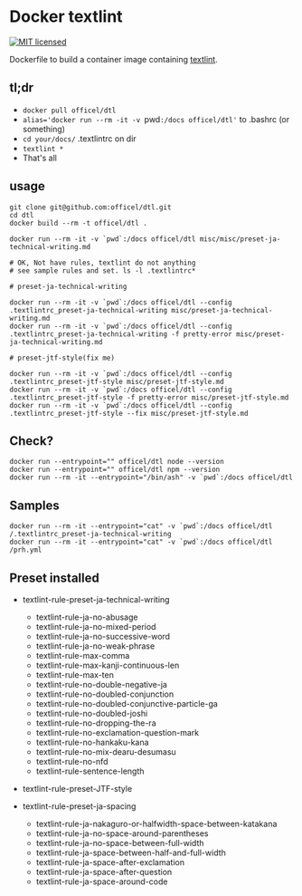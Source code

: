# Docker textlint

[![MIT licensed](https://img.shields.io/badge/license-MIT-blue.svg)](./LICENSE)

Dockerfile to build a container image containing [textlint](https://textlint.github.io/).

## tl;dr

* `docker pull officel/dtl`
* `alias='docker run --rm -it -v `pwd`:/docs officel/dtl'` to .bashrc (or something)
* `cd your/docs/` .textlintrc on dir
* `textlint *`
* That's all

## usage

    git clone git@github.com:officel/dtl.git
    cd dtl
    docker build --rm -t officel/dtl .

    docker run --rm -it -v `pwd`:/docs officel/dtl misc/misc/preset-ja-technical-writing.md

    # OK, Not have rules, textlint do not anything
    # see sample rules and set. ls -l .textlintrc*

    # preset-ja-technical-writing

    docker run --rm -it -v `pwd`:/docs officel/dtl --config .textlintrc_preset-ja-technical-writing misc/preset-ja-technical-writing.md
    docker run --rm -it -v `pwd`:/docs officel/dtl --config .textlintrc_preset-ja-technical-writing -f pretty-error misc/preset-ja-technical-writing.md

    # preset-jtf-style(fix me)

    docker run --rm -it -v `pwd`:/docs officel/dtl --config .textlintrc_preset-jtf-style misc/preset-jtf-style.md
    docker run --rm -it -v `pwd`:/docs officel/dtl --config .textlintrc_preset-jtf-style -f pretty-error misc/preset-jtf-style.md
    docker run --rm -it -v `pwd`:/docs officel/dtl --config .textlintrc_preset-jtf-style --fix misc/preset-jtf-style.md


## Check?

    docker run --entrypoint="" officel/dtl node --version
    docker run --entrypoint="" officel/dtl npm --version
    docker run --rm -it --entrypoint="/bin/ash" -v `pwd`:/docs officel/dtl

## Samples

    docker run --rm -it --entrypoint="cat" -v `pwd`:/docs officel/dtl /.textlintrc_preset-ja-technical-writing
    docker run --rm -it --entrypoint="cat" -v `pwd`:/docs officel/dtl /prh.yml


## Preset installed

* textlint-rule-preset-ja-technical-writing

    * textlint-rule-ja-no-abusage
    * textlint-rule-ja-no-mixed-period
    * textlint-rule-ja-no-successive-word
    * textlint-rule-ja-no-weak-phrase
    * textlint-rule-max-comma
    * textlint-rule-max-kanji-continuous-len
    * textlint-rule-max-ten
    * textlint-rule-no-double-negative-ja
    * textlint-rule-no-doubled-conjunction
    * textlint-rule-no-doubled-conjunctive-particle-ga
    * textlint-rule-no-doubled-joshi
    * textlint-rule-no-dropping-the-ra
    * textlint-rule-no-exclamation-question-mark
    * textlint-rule-no-hankaku-kana
    * textlint-rule-no-mix-dearu-desumasu
    * textlint-rule-no-nfd
    * textlint-rule-sentence-length

* textlint-rule-preset-JTF-style

* textlint-rule-preset-ja-spacing

    * textlint-rule-ja-nakaguro-or-halfwidth-space-between-katakana
    * textlint-rule-ja-no-space-around-parentheses
    * textlint-rule-ja-no-space-between-full-width
    * textlint-rule-ja-space-between-half-and-full-width
    * textlint-rule-ja-space-after-exclamation
    * textlint-rule-ja-space-after-question
    * textlint-rule-ja-space-around-code

